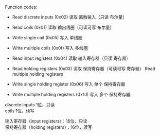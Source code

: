 
Function codes:  

* Read discrete inputs (0x02)      读取 离散输入（只读    布尔量）     
                                  
* Read           coils (0x01)      读取 输出线圈（可读可写 布尔量） 
* Write single   coil  (0x05)      写入 单线圈      
* Write multiple coils (0x0f)      写入 多线圈      


* Read           input   registers (0x04)    读取     输入寄存器（只读    寄存器）   

* Read           holding registers (0x03)    读取     保持寄存器（可读可写 寄存器）
  Read multiple  holding registers  
* Write single   holding register  (0x06)    写入 单个 保持寄存器
* Write multiple holding registers (0x10)    写入 多个 保持寄存器





discrete inputs               1位，只读    
coils                         1位，读写    

输入寄存器（input   registers）：16位，只读   
保持寄存器（holding registers）：16位，读写   



